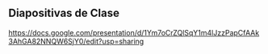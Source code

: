 Diapositivas de Clase
---------------------

https://docs.google.com/presentation/d/1Ym7oCrZQlSqY1m4lJzzPapCfAAk3AhGA82NNQW6SjY0/edit?usp=sharing